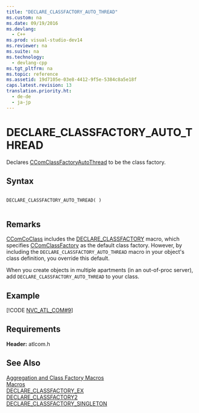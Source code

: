 ```yaml
---
title: "DECLARE_CLASSFACTORY_AUTO_THREAD"
ms.custom: na
ms.date: 09/19/2016
ms.devlang: 
  - C++
ms.prod: visual-studio-dev14
ms.reviewer: na
ms.suite: na
ms.technology: 
  - devlang-cpp
ms.tgt_pltfrm: na
ms.topic: reference
ms.assetid: 19d7105e-03e8-4412-9f5e-5384c8a5e18f
caps.latest.revision: 13
translation.priority.ht: 
  - de-de
  - ja-jp
---
```

# DECLARE_CLASSFACTORY_AUTO_THREAD
Declares [CComClassFactoryAutoThread](../vs140/CComClassFactoryAutoThread-Class.md) to be the class factory.  
  
## Syntax  
  
```  
  
DECLARE_CLASSFACTORY_AUTO_THREAD( )  
  
```  
  
## Remarks  
 [CComCoClass](../vs140/CComCoClass-Class.md) includes the [DECLARE_CLASSFACTORY](../vs140/DECLARE_CLASSFACTORY.md) macro, which specifies [CComClassFactory](../vs140/CComClassFactory-Class.md) as the default class factory. However, by including the `DECLARE_CLASSFACTORY_AUTO_THREAD` macro in your object's class definition, you override this default.  
  
 When you create objects in multiple apartments (in an out-of-proc server), add `DECLARE_CLASSFACTORY_AUTO_THREAD` to your class.  
  
## Example  
 [!CODE [NVC_ATL_COM#9](../CodeSnippet/VS_Snippets_Cpp/NVC_ATL_COM#9)]  
  
## Requirements  
 **Header:** atlcom.h  
  
## See Also  
 [Aggregation and Class Factory Macros](../vs140/Aggregation-and-Class-Factory-Macros.md)   
 [Macros](../vs140/ATL-Macros.md)   
 [DECLARE_CLASSFACTORY_EX](../vs140/DECLARE_CLASSFACTORY_EX.md)   
 [DECLARE_CLASSFACTORY2](../vs140/DECLARE_CLASSFACTORY2.md)   
 [DECLARE_CLASSFACTORY_SINGLETON](../vs140/DECLARE_CLASSFACTORY_SINGLETON.md)
